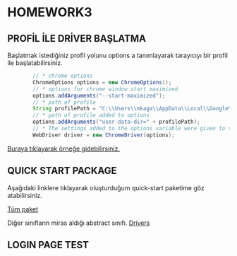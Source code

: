 # HOMEWORK3

## PROFİL İLE DRİVER BAŞLATMA

Başlatmak istediğiniz profil yolunu options a tanımlayarak tarayıcıyı bir profil ile başlatabilirsiniz.

```JAVA
        // * chrome options
        ChromeOptions options = new ChromeOptions();
        // * options for chrome window start maximized
        options.addArguments("--start-maximized");
        // * path of profile
        String profilePath = "C:\\Users\\mkaga\\AppData\\Local\\Google\\Chrome\\User Data";
        // * path of profile added to options
        options.addArguments("user-data-dir=" + profilePath);
        // * The settings added to the options variable were given to the driver when defining the driver.
        WebDriver driver = new ChromeDriver(options);
```

[Buraya tıklayarak örneğe gidebilirsiniz.](https://github.com/enuygun-test-automation-bootcamp/homework3-mkaganm/blob/main/src/main/java/org/example/OpenWithProfile.java)

## QUICK START PACKAGE

Aşağıdaki linklere tıklayarak oluşturduğum quick-start paketime göz atabilirsiniz.

[Tüm paket](https://github.com/enuygun-test-automation-bootcamp/homework3-mkaganm/tree/main/src/main/java/MKaganM)

Diğer sınıfların miras aldığı abstract sınıfı. [Drivers](https://github.com/enuygun-test-automation-bootcamp/homework3-mkaganm/blob/main/src/main/java/MKaganM/Drivers.java)

## LOGIN PAGE TEST
